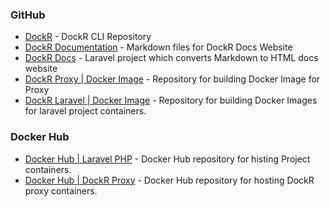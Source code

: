 ### GitHub

- <a href="https://github.com/sharanvelu/dockr" target="_blank">DockR</a> - DockR CLI Repository
- <a href="https://github.com/sharanvelu/dockr-documentation" target="_blank">DockR Documentation</a> - Markdown files for DockR Docs Website
- <a href="https://github.com/sharanvelu/dockr-docs" target="_blank">DockR Docs</a> - Laravel project which converts Markdown to HTML docs website
- <a href="https://github.com/sharanvelu/dockr-proxy" target="_blank">DockR Proxy | Docker Image</a> - Repository for building Docker Image for Proxy
- <a href="https://github.com/sharanvelu/dockr-laravel-php" target="_blank">DockR Laravel | Docker Image</a> - Repository for building Docker Images for laravel project containers.

### Docker Hub

- <a href="https://hub.docker.com/r/sharanvelu/laravel-php/tags" target="_blank">Docker Hub | Laravel PHP</a> - Docker Hub repository for histing Project containers.
- <a href="https://hub.docker.com/r/sharanvelu/dockr-proxy/tags" target="_blank">Docker Hub | DockR Proxy</a> - Docker Hub repository for hosting DockR proxy containers.
